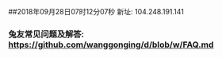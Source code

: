 ##2018年09月28日07时12分07秒 新址: 104.248.191.141
### 兔友常见问题及解答: https://github.com/wanggonging/d/blob/w/FAQ.md
